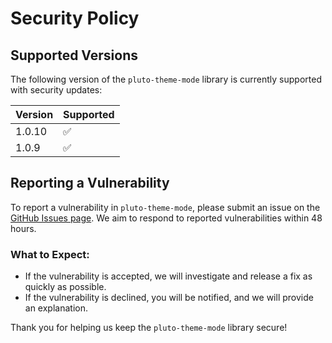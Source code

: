 # Security Policy

## Supported Versions

The following version of the `pluto-theme-mode` library is currently supported with security updates:

| Version | Supported          |
| ------- | ------------------ |
| 1.0.10  | :white_check_mark: |
| 1.0.9   | :white_check_mark: |

## Reporting a Vulnerability

To report a vulnerability in `pluto-theme-mode`, please submit an issue on the [GitHub Issues page](https://github.com/ChakkritGit/pluto-theme-mode/issues). We aim to respond to reported vulnerabilities within 48 hours.

### What to Expect:
- If the vulnerability is accepted, we will investigate and release a fix as quickly as possible.
- If the vulnerability is declined, you will be notified, and we will provide an explanation.

Thank you for helping us keep the `pluto-theme-mode` library secure!
